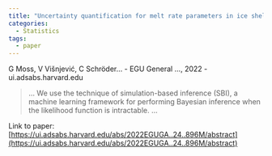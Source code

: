 ```yaml
---
title: "Uncertainty quantification for melt rate parameters in ice shelves using simulation-based inference"
categories:
  - Statistics
tags:
  - paper
---
```

G Moss, V Višnjević, C Schröder… - EGU General …, 2022 - ui.adsabs.harvard.edu

>… We use the technique of simulation-based inference (SBI), a machine learning framework for performing Bayesian inference when the likelihood function is intractable. …

Link to paper: [https://ui.adsabs.harvard.edu/abs/2022EGUGA..24..896M/abstract](https://ui.adsabs.harvard.edu/abs/2022EGUGA..24..896M/abstract)
